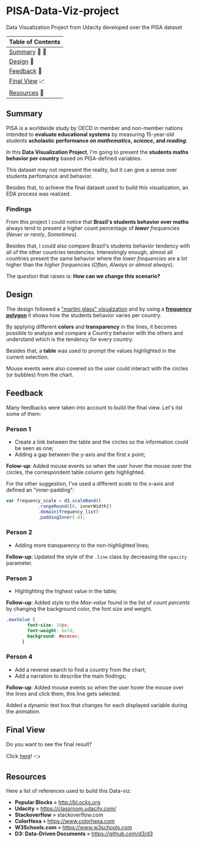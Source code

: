 # PISA-Data-Viz-project
Data Visualization Project from Udacity developed over the PISA dataset

| Table of Contents |
| --- |
| [Summary](#summary) :chestnut: :shell: |
| [Design](#design) :triangular_ruler: |
| [Feedback](#feedback) :speech_balloon: |
| [Final View](#final-view) :chart_with_upwards_trend: |
| [Resources](#resources) :link: |

## Summary
PISA is a worldwide study by OECD in member and non-member nations intended to **evaluate educational systems** by measuring 15-year-old students **scholastic performance on _mathematics_, _science_, and _reading_**.

In this **Data Visualization Project**, I'm going to present the **students maths behavior per country** based on PISA-defined variables.

This dataset may not represent the reality, but it can give a sense over students perfomance and behavior.

Besides that, to achieve the final dataset used to build this visualization, an EDA process was realized.

### Findings
From this project I could notice that **Brazil's students behavior over maths** always tend to present a higher count percentage of ***lower** frequencies* (*Never or rarely*, *Sometimes*). 

Besides that, I could also compare Brazil's students behavior tendency with all of the other countries tendencies. Interestingly enough, almost all countries present the same behavior where the *lower frequencies* are a lot higher than the *higher frequencies* (*Often*, *Always or almost always*).

The question that raises is: **How can we change this scenario?**

## Design
The design followed a ["martini glass" visualzation](https://www.benchmarkemail.com/blogs/detail/infographics-structure-the-martini-glass) and by using a [**frequency polygon**](http://onlinestatbook.com/2/graphing_distributions/freq_poly.html) it shows how the students behavior varies per country.

By applying different **colors** and **transparency** in the lines, it becomes possible to analyze and compare a Country behavior with the others and understand which is the tendency for every country.

Besides that, a **table** was used to prompt the values highlighted in the current selection.

Mouse events were also covered so the user could interact with the circles (or bubbles) from the chart.

## Feedback
Many feedbacks were taken into account to build the final view. Let's list some of them:

### Person 1
- Create a link between the table and the circles so the information could be seen as one;
- Adding a gap between the y-axis and the first x point;

**Folow-up**: Added mouse events so when the user hover the mouse over the circles, the correspondent table column gets highlighted. 

For the other suggestion, I've used a different *scale* to the x-axis and defined an "inner-padding":

```javascript
var frequency_scale = d3.scaleBand()
            .rangeRound([0, innerWidth])
            .domain(frequency_list)
            .paddingInner(.8);
```

### Person 2
- Adding more transparency to the non-highlighted lines;

**Follow-up**: Updated the style of the ``.line`` class by decreasing the ``opacity`` parameter.

### Person 3
- Highlighting the highest value in the table;

**Follow-up**: Added style to the *Max-value* found in the list of *count percents* by changing the background color, the font size and weight.

```css
.maxValue {
        font-size: 14px;
        font-weight: bold;
        background: #ececec;
      }
```

### Person 4
- Add a reverse search to find a country from the chart;
- Add a narration to describe the main findings;

**Follow-up**: Added mouse events so when the user hover the mouse over the lines and click them, this line gets selected.

Added a dynamic text box that changes for each displayed variable during the animation.

## Final View
Do you want to see the final result?

Click [here](https://bl.ocks.org/brunoassisp/raw/777155e4bec1f3d883373717208c43a9/)! :point_left:

## Resources
Here a list of references used to build this Data-viz:
- **Popular Blocks** » http://bl.ocks.org
- **Udacity** » https://classroom.udacity.com/
- **Stackoverflow** » stackoverflow.com
- **ColorHexa** » https://www.colorhexa.com
- **W3Schools.com** » https://www.w3schools.com
- **D3: Data-Driven Documents** » https://github.com/d3/d3